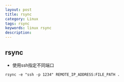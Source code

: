 ```yaml
---
layout: post
title: rsync
category: Linux
tags: rsync
keywords: linux rsync
description:
---
```


## rsync


* 使用ssh指定不同端口

```
rsync -e "ssh -p 1234" REMOTE_IP_ADDRESS:FILE_PATH .
```
